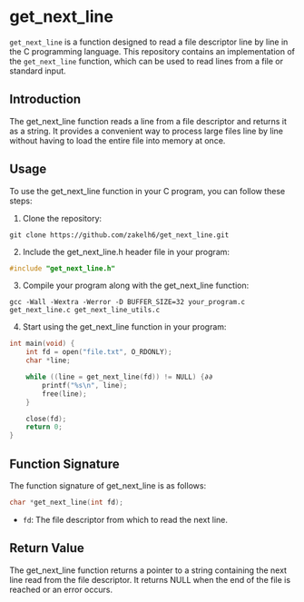 # get_next_line

`get_next_line` is a function designed to read a file descriptor line by line in the C programming language. This repository contains an implementation of the `get_next_line` function, which can be used to read lines from a file or standard input.

## Introduction

The get_next_line function reads a line from a file descriptor and returns it as a string. It provides a convenient way to process large files line by line without having to load the entire file into memory at once.

## Usage

To use the get_next_line function in your C program, you can follow these steps:

1. Clone the repository:

```shell
git clone https://github.com/zakelh6/get_next_line.git
```

2. Include the get_next_line.h header file in your program:

```c
#include "get_next_line.h"
```

3. Compile your program along with the get_next_line function:

```shell
gcc -Wall -Wextra -Werror -D BUFFER_SIZE=32 your_program.c get_next_line.c get_next_line_utils.c
```

4. Start using the get_next_line function in your program:

```c
int main(void) {
    int fd = open("file.txt", O_RDONLY);
    char *line;

    while ((line = get_next_line(fd)) != NULL) {∂∂
        printf("%s\n", line);
        free(line);
    }

    close(fd);
    return 0;
}
```

## Function Signature

The function signature of get_next_line is as follows:

```c
char *get_next_line(int fd);
```

- `fd`: The file descriptor from which to read the next line.

## Return Value

The get_next_line function returns a pointer to a string containing the next line read from the file descriptor. It returns NULL when the end of the file is reached or an error occurs.
